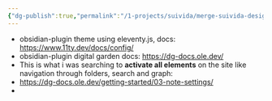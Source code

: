 ```yaml
---
{"dg-publish":true,"permalink":"/1-projects/suivida/merge-suivida-design-with-obsidian-plugin-functionality/","created":"2025-04-15T06:23:59.129+02:00","updated":"2025-04-15T07:15:06.219+02:00"}
---
```


- obsidian-plugin theme using eleventy.js, docs: https://www.11ty.dev/docs/config/
- obsidian-plugin digital garden docs: https://dg-docs.ole.dev/
- This is what i was searching to **activate all elements** on the site like navigation through folders, search and graph: 
- https://dg-docs.ole.dev/getting-started/03-note-settings/
- 